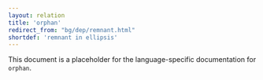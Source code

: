 ```yaml
---
layout: relation
title: 'orphan'
redirect_from: "bg/dep/remnant.html"
shortdef: 'remnant in ellipsis'
---
```


This document is a placeholder for the language-specific documentation
for `orphan`.
